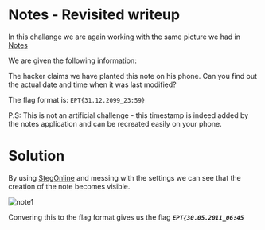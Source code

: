 # Notes - Revisited writeup

In this challange we are again working with the same picture we had in [Notes](https://github.com/ept-team/equinor-ctf-2022/tree/main/writeups/Beginner/Notes/USN-CTF)

We are given the following information:

The hacker claims we have planted this note on his phone. Can you find out the actual date and time when it was last modified?

The flag format is: `EPT{31.12.2099_23:59}`

P.S: This is not an artificial challenge - this timestamp is indeed added by the notes application and can be recreated easily on your phone.

# Solution

By using [StegOnline](https://stegonline.georgeom.net/image) and messing with the settings we can see that the creation of the note becomes visible.

![note1](notes1.png)

Convering this to the flag format gives us the flag ***`EPT{30.05.2011_06:45`***


